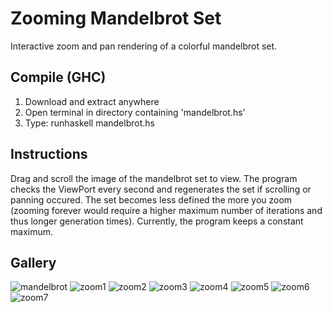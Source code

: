 # Zooming Mandelbrot Set

Interactive zoom and pan rendering of a colorful mandelbrot set.

## Compile (GHC)

1. Download and extract anywhere
2. Open terminal in directory containing 'mandelbrot.hs'
3. Type: runhaskell mandelbrot.hs

## Instructions

Drag and scroll the image of the mandelbrot set to view. The program
checks the ViewPort every second and regenerates the set if scrolling
or panning occured. The set becomes less defined the more you zoom
(zooming forever would require a higher maximum number of iterations
and thus longer generation times). Currently, the program keeps a constant
maximum.

## Gallery

![mandelbrot](https://github.com/swarmalator/mandelbrot-zoom/blob/master/images/mandelbrot.png)
![zoom1](https://github.com/swarmalator/mandelbrot-zoom/blob/master/images/zoom1.png)
![zoom2](https://github.com/swarmalator/mandelbrot-zoom/blob/master/images/zoom2.png)
![zoom3](https://github.com/swarmalator/mandelbrot-zoom/blob/master/images/zoom3.png)
![zoom4](https://github.com/swarmalator/mandelbrot-zoom/blob/master/images/zoom4.png)
![zoom5](https://github.com/swarmalator/mandelbrot-zoom/blob/master/images/zoom5.png)
![zoom6](https://github.com/swarmalator/mandelbrot-zoom/blob/master/images/zoom6.png)
![zoom7](https://github.com/swarmalator/mandelbrot-zoom/blob/master/images/zoom7.png)


